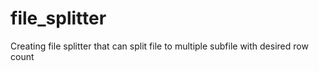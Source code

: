 # file_splitter
Creating file splitter that can split file to multiple subfile with desired row count
